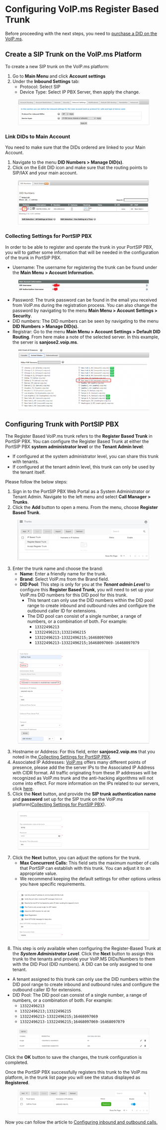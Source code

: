 # Configuring VoIP.ms Register Based Trunk

Before proceeding with the next steps, you need to [purchase a DID on the VoIP.ms](purchase-a-did-on-voip.ms.md).

## Create a SIP Trunk on the VoIP.ms Platform

To create a new SIP trunk on the VoIP.ms platform:

1. Go to **Main Menu** and click **Account settings**
2. Under the **Inbound Settings** tab:
   * &#x20;Protocol: Select SIP&#x20;
   * Device Type: Select IP PBX Server, then apply the change.

<figure><img src="../../.gitbook/assets/voip.ms-fig2.png" alt=""><figcaption></figcaption></figure>

### Link DIDs to Main Account

You need to make sure that the DIDs ordered are linked to your Main Account.&#x20;

1. Navigate to the menu **DID Numbers > Manage DID(s)**.&#x20;
2. Click on the Edit DID icon and make sure that the routing points to SIP/IAX and your main account.

<figure><img src="../../.gitbook/assets/voip.ms-fig3.png" alt=""><figcaption></figcaption></figure>

### Collecting Settings for PortSIP PBX

In order to be able to register and operate the trunk in your PortSIP PBX, you will to gather some information that will be needed in the configuration of the trunk in PortSIP PBX.

* Username: The username for registering the trunk can be found under the **Main Menu > Account Information.**

<figure><img src="../../.gitbook/assets/voip.ms-fig4.png" alt=""><figcaption></figcaption></figure>

* Password: The trunk password can be found in the email you received from VoIP.ms during the registration process. You can also change the password by navigating to the menu **Main Menu > Account Settings > Security**.
* DID numbers: The DID numbers can be seen by navigating to the menu **DID Numbers > Manage DID(s).**
* Registrar: Go to the menu **Main Menu > Account Settings > Default DID Routing**. From here make a note of the selected server. In this example, the server is **sanjose2.voip.ms**.

<figure><img src="../../.gitbook/assets/voip.ms-fig5.png" alt=""><figcaption></figcaption></figure>

## Configuring Trunk with PortSIP PBX

The Register Based VoIP.ms trunk refers to the **Register Based Trunk** in PortSIP PBX. You can configure the Register Based Trunk at either the PortSIP PBX **system administrator level** or the **Tenant Admin level**:

* If configured at the system administrator level, you can share this trunk with tenants.
* If configured at the tenant admin level, this trunk can only be used by the tenant itself.

Please follow the below steps:

1. Sign in to the PortSIP PBX Web Portal as a System Administrator or Tenant Admin. Navigate to the left menu and select **Call Manager > Trunks**.&#x20;
2. Click the **Add** button to open a menu. From the menu, choose **Register Based Trunk**.

<figure><img src="../../.gitbook/assets/add-register-trunk.png" alt=""><figcaption></figcaption></figure>

3. Enter the trunk name and choose the brand:
   * **Name**: Enter a friendly name for the trunk.
   * **Brand**: Select VoIP.ms from the Brand field.
   * **DID Pool**: This step is only for you at the _**Tenant admin Level**_ to configure this **Register Based Trunk**, you will need to set up your VoIP.ms DID numbers for this DID pool for this trunk.&#x20;
     * This tenant can only use the DID numbers within the DID pool range to create inbound and outbound rules and configure the outbound caller ID for extensions.
     * The DID pool can consist of a single number, a range of numbers, or a combination of both. For example:
       * `13322496213`
       * `13322496213;13322496215`
       * `13322496213-13322496215;16468097069`&#x20;
       * `13322496213-13322496215;16468097069-16468097079`

<figure><img src="../../.gitbook/assets/voip.ms-flig6.png" alt=""><figcaption></figcaption></figure>

3. Hostname or Address: For this field, enter **sanjose2.voip.ms** that you noted in the[ Collecting Settings for PortSIP PBX](configuring-voip.ms-register-based-trunk.md#collecting-settings-for-portsip-pbx).
4. Associated IP Addresses: [VoIP.ms](http://www.voip.ms/) offers many different points of presence, please add the the server IPs to the Associated IP Address with CIDR format. All traffic originating from these IP addresses will be recognized as VoIP.ms trunk and the anti-hacking algorithms will not come into effect. For more information on the IPs related to our servers, click [here](https://wiki.voip.ms/article/Servers).
5. Click the **Next** button, and provide the **SIP trunk authentication name** and **password** set up for the SIP  trunk on the VoIP.ms platform([Collecting Settings for PortSIP PBX](configuring-voip.ms-register-based-trunk.md#collecting-settings-for-portsip-pbx)).&#x20;

<figure><img src="../../.gitbook/assets/wavix-fig18.png" alt=""><figcaption></figcaption></figure>

7. Click the **Next** button, you can adjust the options for the trunk.
   * &#x20;**Max Concurrent Calls:** This field sets the maximum number of calls that PortSIP can establish with this trunk. You can adjust it to an appropriate value.
   * We recommend keeping the default settings for other options unless you have specific requirements.

<figure><img src="../../.gitbook/assets/registration-trunk-options.png" alt=""><figcaption></figcaption></figure>

8. This step is only available when configuring the Register-Based Trunk at the _**System Administrator Level**_. Click the **Next** button to assign this trunk to the tenants and provide your VoIP.MS DIDs/Numbers to them with the DID Pool (DID numbers).  A DID can be only assigned to one tenant.

* A tenant assigned to this trunk can only use the DID numbers within the DID pool range to create inbound and outbound rules and configure the outbound caller ID for extensions.
* DID Pool: The DID pool can consist of a single number, a range of numbers, or a combination of both. For example:
  * `13322496213`
  * `13322496213;13322496215`
  * `13322496213-13322496215;16468097069`&#x20;
  * `13322496213-13322496215;16468097069-16468097079`

<figure><img src="../../.gitbook/assets/voip.ms-flig7.png" alt=""><figcaption></figcaption></figure>

Click the **OK** button to save the changes, the trunk configuration is completed.

Once the PortSIP PBX successfully registers this trunk to the VoIP.ms platform, in the trunk list page you will see the status displayed as **Registered**.

<figure><img src="../../.gitbook/assets/voip.ms-flig8.png" alt=""><figcaption></figcaption></figure>

Now you can follow the article to [Configuring inbound and outbound calls.](configuring-outbound-and-inbound-calls.md)

